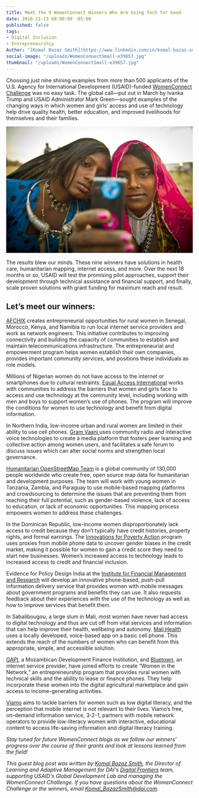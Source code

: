 ```yaml
---
title: Meet the 9 WomenConnect Winners Who Are Using Tech for Good
date: 2018-11-13 00:00:00 -05:00
published: false
tags:
- Digital Inclusion
- Entrepreneurship
Author: "[Komal Bazaz Smith](https://www.linkedin.com/in/komal-bazaz-smith-3a56b5/)"
social-image: "/uploads/WomenConnectSmall-e39657.jpg"
thumbnail: "/uploads/WomenConnectSmall-e39657.jpg"
---
```


Choosing just nine shining examples from more than 500 applicants of the U.S. Agency for International Development (USAID)-funded [WomenConnect Challenge](https://www.usaid.gov/wcc) was no easy task. The global call—put out in March by Ivanka Trump and USAID Administrator Mark Green—sought examples of the changing ways in which women and girls’ access and use of technology help drive quality health, better education, and improved livelihoods for themselves and their families. 

![8223644611_82458aa076_o.jpg](/uploads/8223644611_82458aa076_o.jpg)

<!--more-->

The results blew our minds. These nine winners have solutions in health care, humanitarian mapping, internet access, and more. Over the next 18 months or so, USAID will test the promising pilot approaches, support their development through technical assistance and financial support, and finally, scale proven solutions with grant funding for maximum reach and result. 

## Let’s meet our winners:

[AFCHIX](http://www.afchix.org/) creates entrepreneurial opportunities for rural women in Senegal, Morocco, Kenya, and Namibia to run local internet service providers and work as network engineers. This initiative contributes to improving connectivity and building the capacity of communities to establish and maintain telecommunications infrastructure. The entrepreneurial and empowerment program helps women establish their own companies, provides important community services, and positions these individuals as role models.

Millions of Nigerian women do not have access to the internet or smartphones due to cultural restraints. [Equal Access International](http://www.equalaccess.org/) works with communities to address the barriers that women and girls face to access and use technology at the community level, including working with men and boys to support women’s use of phones. The program will improve the conditions for women to use technology and benefit from digital information.

In Northern India, low-income urban and rural women are limited in their ability to use cell phones. [Gram Vaani ](ttp://www.gramvaani.org/)uses community radio and interactive voice technologies to create a media platform that fosters peer learning and collective action among women users, and facilitates a safe forum to discuss issues which can alter social norms and strengthen local governance.

[Humanitarian OpenStreetMap Team](https://www.hotosm.org/) is a global community of 130,000 people worldwide who create free, open source map data for humanitarian and development purposes. The team will work with young women in Tanzania, Zambia, and Paraguay to use mobile-based mapping platforms and crowdsourcing to determine the issues that are preventing them from reaching their full potential, such as gender-based violence, lack of access to education, or lack of economic opportunities. This mapping process empowers women to address these challenges.

In the Dominican Republic, low-income women disproportionately lack access to credit because they don’t typically have credit histories, property rights, and formal earnings. The [Innovations for Poverty Action](https://www.poverty-action.org/) program uses proxies from mobile phone data to uncover gender biases in the credit market, making it possible for women to gain a credit score they need to start new businesses. Women’s increased access to technology leads to increased access to credit and financial inclusion.

Evidence for Policy Design India at the [Institute for Financial Management and Research](http://ifmr.ac.in/) will develop an innovative phone-based, push-pull information delivery service that provides women with mobile messages about government programs and benefits they can use. It also requests feedback about their experiences with the use of the technology as well as how to improve services that benefit them.

In Sabalibougou, a large slum in Mali, most women have never had access to digital technology and thus are cut off from vital services and information that can help improve their health, wellbeing and autonomy. [Mali Health](https://www.malihealth.org/) uses a locally developed, voice-based app on a basic cell phone. This extends the reach of the numbers of women who can benefit from this appropriate, simple, and accessible solution.

[GAPI](http://gapi.co.mz/), a Mozambican Development Finance Institution, and [Bluetown](https://bluetown.com/), an internet service provider, have joined efforts to create “Women in the Network,” an entrepreneurship program that provides rural women with technical skills and the ability to lease or finance phones. They help incorporate these women into the digital agricultural marketplace and gain access to income-generating activities.

[Viamo](https://viamo.io/) aims to tackle barriers for women such as low digital literacy, and the perception that mobile internet is not relevant to their lives. Viamo’s free, on-demand information service, 3-2-1, partners with mobile network operators to provide low-literacy women with interactive, educational content to access life-saving information and digital literacy training.

*Stay tuned for future WomenConnect blogs as we follow our winners’ progress over the course of their grants and look at lessons learned from the field!*

*This guest blog post was written by [Komal Bazaz Smith](https://www.linkedin.com/in/komal-bazaz-smith-3a56b5/), the Director of Learning and Adaptive Management for DAI's [Digital Frontiers](https://www.dai.com/our-work/projects/worldwide-digital-frontiers-df) team, supporting USAID's Global Development Lab and managing the WomenConnect Challenge. If you have questions about the WomenConnect Challenge or the winners, email Komal_BazazSmith@dai.com.* 